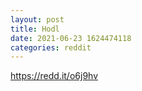 ```yaml
--- 
layout: post 
title: Hodl 
date: 2021-06-23 1624474118 
categories: reddit 
--- 
```

https://redd.it/o6j9hv
